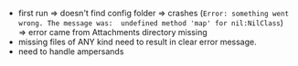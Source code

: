 - first run => doesn't find config folder => crashes
  (`Error: something went wrong. The message was:  undefined method 'map' for nil:NilClass`)
  => error came from Attachments directory missing
- missing files of ANY kind need to result in clear error message.
- need to handle ampersands

